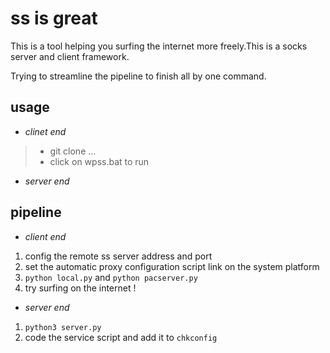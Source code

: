 # ss is great
This is a tool helping you surfing the internet more freely.This is a socks server and client framework.

Trying to streamline the pipeline to finish all by one command.

**usage**
---
- *clinet end*
> - git clone ...
> - click on wpss.bat to run
- *server end*


**pipeline**
--
- *client end*
1. config the remote ss server address and port 
2. set the automatic proxy configuration script link on the system platform
3. ``python local.py`` and `python pacserver.py`
4. try surfing on the internet !

- *server end*
1. `python3 server.py`
2. code the service script and add it to `chkconfig`
